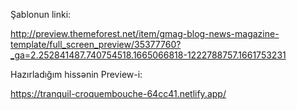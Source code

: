 Şablonun linki:

http://preview.themeforest.net/item/gmag-blog-news-magazine-template/full_screen_preview/35377760?_ga=2.252841487.740754518.1665066818-1222788757.1661753231

Hazırladığım hissənin Preview-i:

https://tranquil-croquembouche-64cc41.netlify.app/
